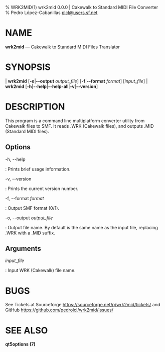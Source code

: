 % WRK2MID(1) wrk2mid 0.0.0 | Cakewalk to Standard MIDI File Converter
% Pedro López-Cabanillas <plcl@users.sf.net>

# NAME

**wrk2mid** — Cakewalk to Standard MIDI Files Translator

# SYNOPSIS

| **wrk2mid** \[**-o**|**--output** _output_file_] [**-f**|**--format** _format_] \[_input_file_]
| **wrk2mid** \[**-h**|**--help**|**--help-all**|**-v**|**--version**]

# DESCRIPTION

This program is a command line multiplatform converter utility from Cakewalk files to SMF.
It reads .WRK (Cakewalk files), and outputs .MID (Standard MIDI files).

## Options

-h, --help

:   Prints brief usage information.

-v, --version

:   Prints the current version number.

-f, --format _format_

:   Output SMF format (0/1).
  
-o, --output _output_file_

:   Output file name. By default is the same name as the input file, replacing .WRK with a .MID suffix.

## Arguments

_input_file_

:   Input WRK (Cakewalk) file name.

# BUGS

See Tickets at Sourceforge <https://sourceforge.net/p/wrk2mid/tickets/> and GitHub <https://github.com/pedrolcl/wrk2mid/issues/>

# SEE ALSO

**qt5options (7)**
